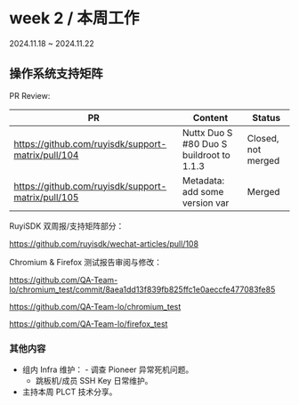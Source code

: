 # week 2 / 本周工作

2024.11.18 ~ 2024.11.22

## 操作系统支持矩阵

PR Review:

| PR                                                 | Content                                  | Status             |
|----------------------------------------------------|------------------------------------------|--------------------|
| https://github.com/ruyisdk/support-matrix/pull/104 | Nuttx Duo S #80 Duo S buildroot to 1.1.3 | Closed, not merged |
| https://github.com/ruyisdk/support-matrix/pull/105 | Metadata: add some version var           | Merged             |

RuyiSDK 双周报/支持矩阵部分：

https://github.com/ruyisdk/wechat-articles/pull/108

Chromium & Firefox 测试报告审阅与修改：

https://github.com/QA-Team-lo/chromium_test/commit/8aea1dd13f839fb825ffc1e0aeccfe477083fe85

https://github.com/QA-Team-lo/chromium_test

https://github.com/QA-Team-lo/firefox_test

### 其他内容

- 组内 Infra 维护：
        - 调查 Pioneer 异常死机问题。
    - 跳板机/成员 SSH Key 日常维护。
- 主持本周 PLCT 技术分享。